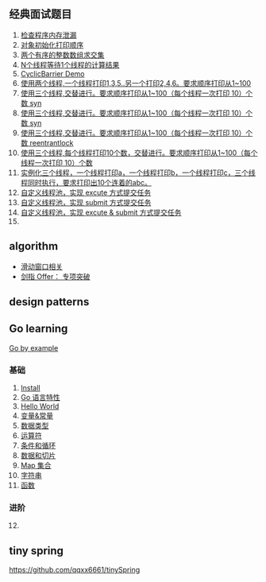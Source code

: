 ## 经典面试题目

1. [检查程序内存泄漏](algorithm/src/main/java/com/yanliang/algo/interview/MyStack.java)
2. [对象初始化打印顺序](algorithm/src/main/java/com/yanliang/algo/interview/Print.java)
3. [两个有序的整数数组求交集](algorithm/src/main/java/com/yanliang/algo/interview/MyStack.java) 
4. [N个线程等待1个线程的计算结果](algorithm/src/main/java/com/yanliang/algo/interview/ReaderResult.java)
5. [CyclicBarrier Demo](algorithm/src/main/java/com/yanliang/algo/interview/CyclicBarrierDemo.java)
6. [使用两个线程,一个线程打印1,3,5..另一个打印2,4,6。要求顺序打印从1~100](algorithm/src/main/java/com/yanliang/algo/interview/thread/TwoThreadPrint.java)
7. [使用三个线程,交替进行。要求顺序打印从1~100（每个线程一次打印 10）个数 syn](algorithm/src/main/java/com/yanliang/algo/interview/thread/ThreeThreadPrint1.java)
8. [使用三个线程,交替进行。要求顺序打印从1~100（每个线程一次打印 10）个数 syn](algorithm/src/main/java/com/yanliang/algo/interview/thread/ThreeThreadPrint2.java)
9. [使用三个线程,交替进行。要求顺序打印从1~100（每个线程一次打印 10）个数 reentrantlock](algorithm/src/main/java/com/yanliang/algo/interview/thread/ThreeThreadPrint3.java)
10. [使用三个线程,每个线程打印10个数，交替进行。要求顺序打印从1~100（每个线程一次打印 10）个数](algorithm/src/main/java/com/yanliang/algo/interview/thread/ThreeThreadPrint4.java)
11. [实例化三个线程，一个线程打印a，一个线程打印b，一个线程打印c，三个线程同时执行，要求打印出10个连着的abc。]()
12. [自定义线程池，实现 excute 方式提交任务](algorithm/src/main/java/com/yanliang/algo/interview/threadpool/MyThreadPool1.java)
13. [自定义线程池，实现 submit 方式提交任务](algorithm/src/main/java/com/yanliang/algo/interview/threadpool/MyThreadPool2.java)
14. [自定义线程池，实现 excute & submit 方式提交任务](algorithm/src/main/java/com/yanliang/algo/interview/threadpool/MyThreadPool3.java)
15. 



## algorithm

- [滑动窗口相关](algorithm/src/main/java/com/yanliang/algo/sliding_window)
- [剑指 Offer： 专项突破](algorithm/src/main/java/com/yanliang/algo/offer)

## design patterns

## Go learning

[Go by example](https://gobyexample.com/)

### 基础

1. [Install](./go/doc/install.md)
2. [Go 语言特性](./go/doc/go-feature.md)
3. [Hello World](./go/src/hello_world/hello_world.go)
4. [变量&常量](./go/src/constant/constant_test.go)
5. [数据类型](./go/src/type/doc.md)
6. [运算符](./go/src/operator/doc.md)
7. [条件和循环](./go/src/condition_and_loop/doc.md)
8. [数据和切片](./go/src/array_and_slice/doc.md)
9. [Map 集合](./go/src/map/doc.md)
10. [字符串](./go/src/string/doc.md)
11. [函数](./go/src/function/doc.md)

### 进阶

12. []()


## tiny spring

https://github.com/qqxx6661/tinySpring
